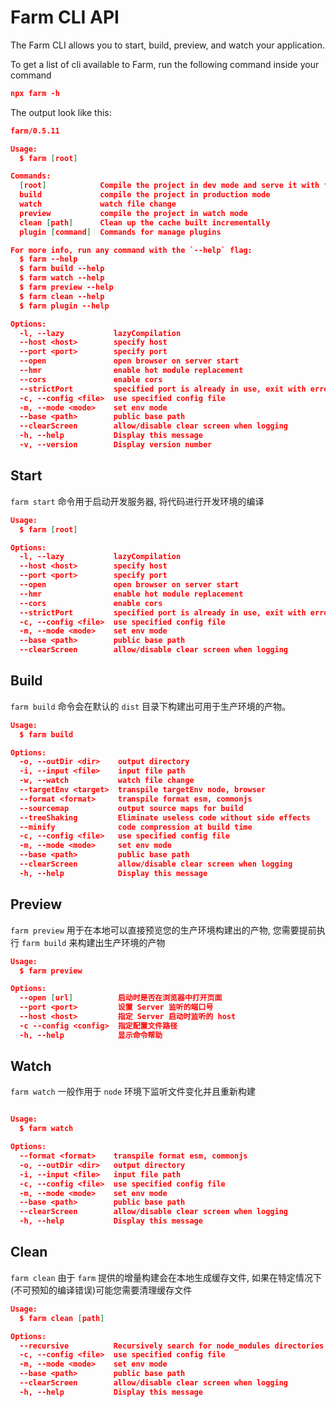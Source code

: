 # Farm CLI API

The Farm CLI allows you to start, build, preview, and watch your application.

To get a list of cli available to Farm, run the following command inside your command

```json title="Terminal"
npx farm -h
```

The output look like this:

```json title="Terminal"
farm/0.5.11

Usage:
  $ farm [root]

Commands:
  [root]            Compile the project in dev mode and serve it with farm dev server
  build             compile the project in production mode
  watch             watch file change
  preview           compile the project in watch mode
  clean [path]      Clean up the cache built incrementally
  plugin [command]  Commands for manage plugins

For more info, run any command with the `--help` flag:
  $ farm --help
  $ farm build --help
  $ farm watch --help
  $ farm preview --help
  $ farm clean --help
  $ farm plugin --help

Options:
  -l, --lazy           lazyCompilation
  --host <host>        specify host
  --port <port>        specify port
  --open               open browser on server start
  --hmr                enable hot module replacement
  --cors               enable cors
  --strictPort         specified port is already in use, exit with error
  -c, --config <file>  use specified config file
  -m, --mode <mode>    set env mode
  --base <path>        public base path
  --clearScreen        allow/disable clear screen when logging
  -h, --help           Display this message
  -v, --version        Display version number
```

## Start

`farm start` 命令用于启动开发服务器, 将代码进行开发环境的编译

```json title="Terminal"
Usage:
  $ farm [root]

Options:
  -l, --lazy           lazyCompilation
  --host <host>        specify host
  --port <port>        specify port
  --open               open browser on server start
  --hmr                enable hot module replacement
  --cors               enable cors
  --strictPort         specified port is already in use, exit with error
  -c, --config <file>  use specified config file
  -m, --mode <mode>    set env mode
  --base <path>        public base path
  --clearScreen        allow/disable clear screen when logging
```

<!-- - -l, --lazy: lazyCompilation（懒编译）选项。它允许你在需要时才进行编译，而不是在每次更改时都进行编译。这可以提高开发效率。

- --host <host>: host（主机）选项。它允许你指定服务器的主机地址。你可以将其设置为特定的IP地址或域名。

- --port <port>: port（端口）选项。它允许你指定服务器的端口号。你可以将其设置为任何未被占用的端口号。

- --open: open（打开）选项。它在服务器启动时自动打开浏览器。这对于快速预览你的应用程序或网站非常方便。

- --hmr: hmr（热模块替换）选项。它启用热模块替换功能，允许在运行时替换模块，而无需刷新整个页面。这对于开发过程中的实时更新非常有用。

- --cors: cors（跨域资源共享）选项。它启用跨域资源共享，允许从不同域的服务器请求资源。这对于开发涉及跨域请求的应用程序非常有用。

- --strictPort: strictPort（严格端口）选项。如果指定的端口已经被占用，它会导致服务器退出并显示错误消息。

- -c, --config <file>: config（配置文件）选项。它允许你指定一个特定的配置文件来配置你的项目。你可以将其设置为文件的路径。

- -m, --mode <mode>: mode（环境模式）选项。它允许你设置项目的环境模式。环境模式可以是开发模式、生产模式或其他自定义模式。

- --base <path>: base（基础路径）选项。它允许你指定公共基础路径，用于解析静态资源的相对路径。

- --clearScreen: clearScreen（清除屏幕）选项。它允许你在记录日志时启用或禁用清除屏幕的功能。这对于在终端中保持日志清晰可见非常有用。

这些选项可以根据你的项目需求进行配置，以便更好地控制和定制你的应用程序。 -->

## Build

`farm build` 命令会在默认的 `dist` 目录下构建出可用于生产环境的产物。

```json title="Terminal"
Usage:
  $ farm build

Options:
  -o, --outDir <dir>    output directory
  -i, --input <file>    input file path
  -w, --watch           watch file change
  --targetEnv <target>  transpile targetEnv node, browser
  --format <format>     transpile format esm, commonjs
  --sourcemap           output source maps for build
  --treeShaking         Eliminate useless code without side effects
  --minify              code compression at build time
  -c, --config <file>   use specified config file
  -m, --mode <mode>     set env mode
  --base <path>         public base path
  --clearScreen         allow/disable clear screen when logging
  -h, --help            Display this message
```

## Preview

`farm preview` 用于在本地可以直接预览您的生产环境构建出的产物, 您需要提前执行 `farm build` 来构建出生产环境的产物

```json title="Terminal"
Usage:
  $ farm preview

Options:
  --open [url]          启动时是否在浏览器中打开页面
  --port <port>         设置 Server 监听的端口号
  --host <host>         指定 Server 启动时监听的 host
  -c --config <config>  指定配置文件路径
  -h, --help            显示命令帮助
```

## Watch

`farm watch` 一般作用于 `node` 环境下监听文件变化并且重新构建

```json title="Terminal"

Usage:
  $ farm watch

Options:
  --format <format>    transpile format esm, commonjs
  -o, --outDir <dir>   output directory
  -i, --input <file>   input file path
  -c, --config <file>  use specified config file
  -m, --mode <mode>    set env mode
  --base <path>        public base path
  --clearScreen        allow/disable clear screen when logging
  -h, --help           Display this message
```

## Clean

`farm clean` 由于 `farm` 提供的增量构建会在本地生成缓存文件, 如果在特定情况下(不可预知的编译错误)可能您需要清理缓存文件

```json title="Terminal"
Usage:
  $ farm clean [path]

Options:
  --recursive          Recursively search for node_modules directories and clean them
  -c, --config <file>  use specified config file
  -m, --mode <mode>    set env mode
  --base <path>        public base path
  --clearScreen        allow/disable clear screen when logging
  -h, --help           Display this message
```
